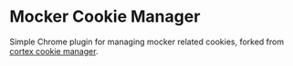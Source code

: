 # Mocker Cookie Manager

Simple Chrome plugin for managing mocker related cookies, forked from [cortex cookie manager](https://github.com/cortexjs/cortex-cookie-manager).
